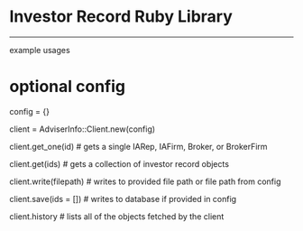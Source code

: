 # Investor Record Ruby Library
--------------------------------
example usages

# optional config
config = {}

client = AdviserInfo::Client.new(config)

client.get_one(id) # gets a single IARep, IAFirm, Broker, or BrokerFirm

client.get(ids) # gets a collection of investor record objects

client.write(filepath) # writes to provided file path or file path from config

client.save(ids = []) # writes to database if provided in config

client.history # lists all of the objects fetched by the client

